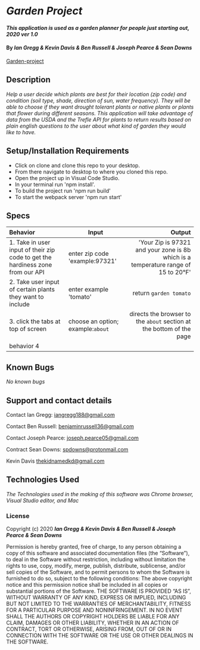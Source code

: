 # _Garden Project_

#### _This application is used as a garden planner for people just starting out, 2020 ver 1.0_

#### By _Ian Gregg & Kevin Davis & Ben Russell & Joseph Pearce & Sean Downs_
[Garden-project](https://github.com/oldgregg89/Garden-Project-)

## Description

_Help a user decide which plants are best for their location (zip code) and condition (soil type, shade, direction of sun, water frequency). They will be able to choose if they want drought tolerant plants or native plants or plants that flower during different seasons. This application will take advantage of data from the USDA and the Trefle API for plants to return results based on plain english questions to the user about what kind of garden they would like to have._

## Setup/Installation Requirements


* Click on clone and clone this repo to your desktop.
* From there navigate to desktop to where you cloned this repo.
* Open the project up in Visual Code Studio.
* In your terminal run 'npm install'.
* To build the project run 'npm run build'
* To start the webpack server 'npm run start'

## Specs

| Behavior    | Input | Output |
| :---------- | ----- | -----: |
| 1. Take in user input of their zip code to get the hardiness zone from our API | enter zip code 'example:97321' | 'Your Zip is 97321 and your zone is 8b which is a temperature range of 15 to 20°F' |
| 2. Take user input of certain plants they want to include | enter example 'tomato' | return ```garden tomato``` |
| 3. click the tabs at top of screen | choose an option; example:```about``` | directs the browser to the ```about``` section at the bottom of the page |
| behavior 4 |  |  |


## Known Bugs

_No known bugs_

## Support and contact details

Contact Ian Gregg: <iangregg188@gmail.com>

Contact Ben Russell: <benjaminrussell36@gmail.com>

Contact Joseph Pearce: <joseph.pearce05@gmail.com>

Contract Sean Downs: <spdowns@protonmail.com>

Kevin Davis <thekidnamedkd@gmail.com>

## Technologies Used

_The Technologies used in the making of this software was Chrome browser, Visual Studio editor, and Mac_

### License

Copyright (c) 2020 **_Ian Gregg & Kevin Davis & Ben Russell & Joseph Pearce & Sean Downs_**

Permission is hereby granted, free of charge, to any person obtaining a copy of this software and associated documentation files (the “Software”), to deal in the Software without restriction, including without limitation the rights to use, copy, modify, merge, publish, distribute, sublicense, and/or sell copies of the Software, and to permit persons to whom the Software is furnished to do so, subject to the following conditions:
The above copyright notice and this permission notice shall be included in all copies or substantial portions of the Software.
THE SOFTWARE IS PROVIDED “AS IS”, WITHOUT WARRANTY OF ANY KIND, EXPRESS OR IMPLIED, INCLUDING BUT NOT LIMITED TO THE WARRANTIES OF MERCHANTABILITY, FITNESS FOR A PARTICULAR PURPOSE AND NONINFRINGEMENT. IN NO EVENT SHALL THE AUTHORS OR COPYRIGHT HOLDERS BE LIABLE FOR ANY CLAIM, DAMAGES OR OTHER LIABILITY, WHETHER IN AN ACTION OF CONTRACT, TORT OR OTHERWISE, ARISING FROM, OUT OF OR IN CONNECTION WITH THE SOFTWARE OR THE USE OR OTHER DEALINGS IN THE SOFTWARE.
